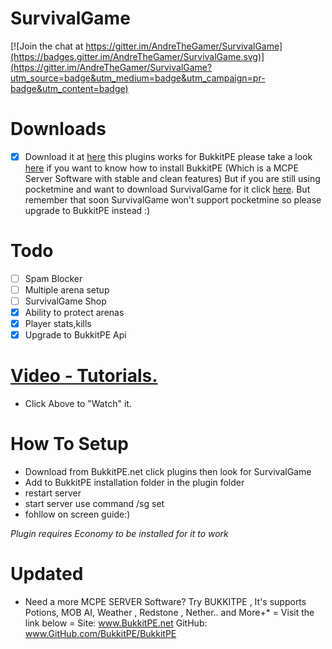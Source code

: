# SurvivalGame
[![Join the chat at https://gitter.im/AndreTheGamer/SurvivalGame](https://badges.gitter.im/AndreTheGamer/SurvivalGame.svg)](https://gitter.im/AndreTheGamer/SurvivalGame?utm_source=badge&utm_medium=badge&utm_campaign=pr-badge&utm_content=badge)

# Downloads
- [x] Download it at [here](https://forums.bukkitpe.net/index.php?plugins/survivalgame.5/) this plugins works for BukkitPE please take a look [here](https://www.bukkitpe.net/) if you want to know how to install BukkitPE (Which is a MCPE Server Software with stable and clean features) But if you are still using pocketmine and want to download SurvivalGame for it click [here](https://github.com/andrethegamer/survivalgame/release). But remember that soon SurvivalGame won't support pocketmine so please upgrade to BukkitPE instead :) 

# Todo
- [ ] Spam Blocker
- [ ] Multiple arena setup
- [ ] SurvivalGame Shop
- [x] Ability to protect arenas
- [x] Player stats,kills
- [x] Upgrade to BukkitPE Api
 
# [Video - Tutorials.](https://youtu.be/eOHb7NfIM24)
 - Click Above to "Watch" it.

# How To Setup
- Download from BukkitPE.net click plugins then look for SurvivalGame
- Add to BukkitPE installation folder in the plugin folder
- restart server
- start server use command /sg set
- fohllow on screen guide:)


*Plugin requires Economy to be installed for it to work*

# Updated
* Need a more MCPE SERVER Software? Try BUKKITPE , It's supports Potions, MOB AI, Weather , Redstone , Nether.. and More+*
=
 Visit the link below
=
Site: www.BukkitPE.net
GitHub: www.GitHub.com/BukkitPE/BukkitPE


